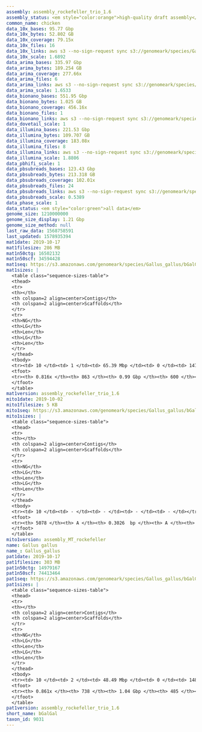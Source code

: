 ```yaml
---
assembly: assembly_rockefeller_trio_1.6
assembly_status: <em style="color:orange">high-quality draft assembly</em>
common_name: chicken
data_10x_bases: 95.77 Gbp
data_10x_bytes: 52.802 GB
data_10x_coverage: 79.15x
data_10x_files: 16
data_10x_links: aws s3 --no-sign-request sync s3://genomeark/species/Gallus_gallus/bGalGal1/genomic_data/10x/ .<br>
data_10x_scale: 1.6892
data_arima_bases: 335.97 Gbp
data_arima_bytes: 189.254 GB
data_arima_coverage: 277.66x
data_arima_files: 6
data_arima_links: aws s3 --no-sign-request sync s3://genomeark/species/Gallus_gallus/bGalGal1/genomic_data/arima/ .<br>aws s3 --no-sign-request sync s3://genomeark/species/Gallus_gallus/bGalGal2/genomic_data/arima/ .<br>aws s3 --no-sign-request sync s3://genomeark/species/Gallus_gallus/bGalGal3/genomic_data/arima/ .<br>
data_arima_scale: 1.6533
data_bionano_bases: 551.95 Gbp
data_bionano_bytes: 1.025 GB
data_bionano_coverage: 456.16x
data_bionano_files: 1
data_bionano_links: aws s3 --no-sign-request sync s3://genomeark/species/Gallus_gallus/bGalGal1/genomic_data/bionano/ .<br>
data_dovetail_scale: 1
data_illumina_bases: 221.53 Gbp
data_illumina_bytes: 109.707 GB
data_illumina_coverage: 183.08x
data_illumina_files: 8
data_illumina_links: aws s3 --no-sign-request sync s3://genomeark/species/Gallus_gallus/bGalGal2/genomic_data/illumina/ .<br>aws s3 --no-sign-request sync s3://genomeark/species/Gallus_gallus/bGalGal3/genomic_data/illumina/ .<br>
data_illumina_scale: 1.8806
data_pbhifi_scale: 1
data_pbsubreads_bases: 123.43 Gbp
data_pbsubreads_bytes: 213.318 GB
data_pbsubreads_coverage: 102.01x
data_pbsubreads_files: 24
data_pbsubreads_links: aws s3 --no-sign-request sync s3://genomeark/species/Gallus_gallus/bGalGal1/genomic_data/pacbio/ . --exclude "*ccs.bam*"<br>
data_pbsubreads_scale: 0.5389
data_phase_scale: 1
data_status: <em style="color:green">all data</em>
genome_size: 1210000000
genome_size_display: 1.21 Gbp
genome_size_method: null
last_raw_data: 1568758591
last_updated: 1578935394
mat1date: 2019-10-17
mat1filesize: 286 MB
mat1n50ctg: 16502132
mat1n50scf: 34594428
mat1seq: https://s3.amazonaws.com/genomeark/species/Gallus_gallus/bGalGal1/assembly_rockefeller_trio_1.6/bGalGal1.mat.asm.20191017.fasta.gz
mat1sizes: |
  <table class="sequence-sizes-table">
  <thead>
  <tr>
  <th></th>
  <th colspan=2 align=center>Contigs</th>
  <th colspan=2 align=center>Scaffolds</th>
  </tr>
  <tr>
  <th>NG</th>
  <th>LG</th>
  <th>Len</th>
  <th>LG</th>
  <th>Len</th>
  </tr>
  </thead>
  <tbody>
  <tr><td> 10 </td><td> 1 </td><td> 65.39 Mbp </td><td> 0 </td><td> 147.88 Mbp </td></tr>  <tr><td> 20 </td><td> 4 </td><td> 29.02 Mbp </td><td> 1 </td><td> 110.93 Mbp </td></tr>  <tr><td> 30 </td><td> 9 </td><td> 23.81 Mbp </td><td> 3 </td><td> 90.31 Mbp </td></tr>  <tr><td> 40 </td><td> 14 </td><td> 22.53 Mbp </td><td> 4 </td><td> 74.16 Mbp </td></tr>  <tr style="background-color:#cccccc;"><td> 50 </td><td> 21 </td><td style="background-color:#88ff88;"> 16.50 Mbp </td><td> 6 </td><td style="background-color:#88ff88;"> 34.59 Mbp </td></tr>  <tr><td> 60 </td><td> 31 </td><td> 9.96 Mbp </td><td> 11 </td><td> 20.07 Mbp </td></tr>  <tr><td> 70 </td><td> 48 </td><td> 4.80 Mbp </td><td> 18 </td><td> 13.97 Mbp </td></tr>  <tr><td> 80 </td><td> 402 </td><td> 73.42 Kbp </td><td> 33 </td><td> 5.23 Mbp </td></tr>  <tr><td> 90 </td><td> - </td><td> - </td><td> - </td><td> - </td></tr>  <tr><td> 100 </td><td> - </td><td> - </td><td> - </td><td> - </td></tr>  </tbody>
  <tfoot>
  <tr><th> 0.816x </th><th> 863 </th><th> 0.99 Gbp </th><th> 600 </th><th> 1.05 Gbp </th></tr>
  </tfoot>
  </table>
mat1version: assembly_rockefeller_trio_1.6
mito1date: 2019-10-02
mito1filesize: 5 KB
mito1seq: https://s3.amazonaws.com/genomeark/species/Gallus_gallus/bGalGal1/assembly_MT_rockefeller/bGalGal1.MT.20191002.fasta.gz
mito1sizes: |
  <table class="sequence-sizes-table">
  <thead>
  <tr>
  <th></th>
  <th colspan=2 align=center>Contigs</th>
  <th colspan=2 align=center>Scaffolds</th>
  </tr>
  <tr>
  <th>NG</th>
  <th>LG</th>
  <th>Len</th>
  <th>LG</th>
  <th>Len</th>
  </tr>
  </thead>
  <tbody>
  <tr><td> 10 </td><td> - </td><td> - </td><td> - </td><td> - </td></tr>  <tr><td> 20 </td><td> - </td><td> - </td><td> - </td><td> - </td></tr>  <tr><td> 30 </td><td> - </td><td> - </td><td> - </td><td> - </td></tr>  <tr><td> 40 </td><td> - </td><td> - </td><td> - </td><td> - </td></tr>  <tr style="background-color:#cccccc;"><td> 50 </td><td> - </td><td style="background-color:#ff8888;"> - </td><td> - </td><td style="background-color:#ff8888;"> - </td></tr>  <tr><td> 60 </td><td> - </td><td> - </td><td> - </td><td> - </td></tr>  <tr><td> 70 </td><td> - </td><td> - </td><td> - </td><td> - </td></tr>  <tr><td> 80 </td><td> - </td><td> - </td><td> - </td><td> - </td></tr>  <tr><td> 90 </td><td> - </td><td> - </td><td> - </td><td> - </td></tr>  <tr><td> 100 </td><td> - </td><td> - </td><td> - </td><td> - </td></tr>  </tbody>
  <tfoot>
  <tr><th> 5078 </th><th> A </th><th> 0.3026  bp </th><th> A </th><th> 0.3026  bp </th></tr>
  </tfoot>
  </table>
mito1version: assembly_MT_rockefeller
name: Gallus gallus
name_: Gallus_gallus
pat1date: 2019-10-17
pat1filesize: 303 MB
pat1n50ctg: 14979167
pat1n50scf: 74413464
pat1seq: https://s3.amazonaws.com/genomeark/species/Gallus_gallus/bGalGal1/assembly_rockefeller_trio_1.6/bGalGal1.pat.asm.20191017.fasta.gz
pat1sizes: |
  <table class="sequence-sizes-table">
  <thead>
  <tr>
  <th></th>
  <th colspan=2 align=center>Contigs</th>
  <th colspan=2 align=center>Scaffolds</th>
  </tr>
  <tr>
  <th>NG</th>
  <th>LG</th>
  <th>Len</th>
  <th>LG</th>
  <th>Len</th>
  </tr>
  </thead>
  <tbody>
  <tr><td> 10 </td><td> 2 </td><td> 48.49 Mbp </td><td> 0 </td><td> 148.33 Mbp </td></tr>  <tr><td> 20 </td><td> 5 </td><td> 34.45 Mbp </td><td> 1 </td><td> 110.73 Mbp </td></tr>  <tr><td> 30 </td><td> 9 </td><td> 23.49 Mbp </td><td> 3 </td><td> 90.04 Mbp </td></tr>  <tr><td> 40 </td><td> 15 </td><td> 19.68 Mbp </td><td> 4 </td><td> 85.71 Mbp </td></tr>  <tr style="background-color:#cccccc;"><td> 50 </td><td> 22 </td><td style="background-color:#88ff88;"> 14.98 Mbp </td><td> 5 </td><td style="background-color:#88ff88;"> 74.41 Mbp </td></tr>  <tr><td> 60 </td><td> 31 </td><td> 10.49 Mbp </td><td> 8 </td><td> 35.80 Mbp </td></tr>  <tr><td> 70 </td><td> 45 </td><td> 6.21 Mbp </td><td> 14 </td><td> 17.75 Mbp </td></tr>  <tr><td> 80 </td><td> 83 </td><td> 1.29 Mbp </td><td> 24 </td><td> 6.02 Mbp </td></tr>  <tr><td> 90 </td><td> - </td><td> - </td><td> - </td><td> - </td></tr>  <tr><td> 100 </td><td> - </td><td> - </td><td> - </td><td> - </td></tr>  </tbody>
  <tfoot>
  <tr><th> 0.861x </th><th> 738 </th><th> 1.04 Gbp </th><th> 485 </th><th> 1.06 Gbp </th></tr>
  </tfoot>
  </table>
pat1version: assembly_rockefeller_trio_1.6
short_name: bGalGal
taxon_id: 9031
---
```

